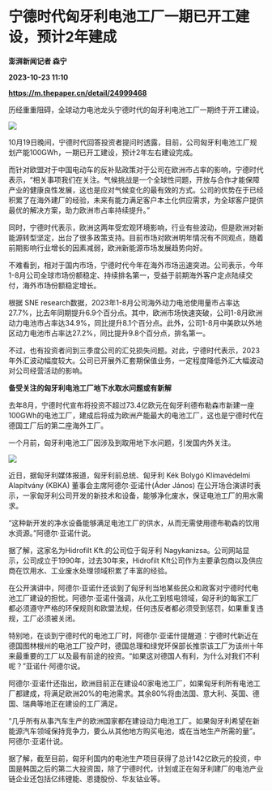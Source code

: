 # 宁德时代匈牙利电池工厂一期已开工建设，预计2年建成
**澎湃新闻记者 森宁**

**2023-10-23 11:10**

**https://m.thepaper.cn/detail/24999468**

历经重重阻碍，全球动力电池龙头宁德时代的匈牙利电池工厂一期终于开工建设。

![](https://imagecloud.thepaper.cn/thepaper/image/274/900/234.jpg)

10月19日晚间，宁德时代回答投资者提问时透露，目前，公司匈牙利电池工厂规划产能100GWh，一期已开工建设，预计2年左右建设完成。

而针对欧盟对于中国电动车的反补贴政策对于公司在欧洲市占率的影响，宁德时代表示，“相关事项我们在关注。气候挑战是一个全球性问题，开放与合作才能保障产业的健康良性发展，这也是应对气候变化的最有效的方式。公司的优势在于已经积累了在海外建厂的经验，未来有能力满足客户本土化供应需求，为全球客户提供最优的解决方案，助力欧洲市占率持续提升。”

同时，宁德时代表示，欧洲这两年受宏观环境影响，行业有些波动，但是欧洲对新能源转型坚定，出台了很多政策支持。目前市场对欧洲明年情况有不同观点，随着前期影响行业增长的因素减弱，欧洲新能源市场发展趋势向好。

不难看到，相对于国内市场，宁德时代今年在海外市场迅速突进。公司表示，今年1-8月公司全球市场份额稳定、持续排名第一，受益于前期海外客户定点陆续交付，海外市场份额稳定增长。

根据 SNE research数据，2023年1-8月公司海外动力电池使用量市占率达27.7%，比去年同期提升6.9个百分点。其中，欧洲市场快速突破，公司1-8月欧洲动力电池市占率达34.9%，同比提升8.1个百分点。此外，公司1-8月中美欧以外地区动力电池市占率达27.2%，同比提升9.8个百分点，排名第一。

不过，也有投资者问到三季度公司的汇兑损失问题。对此，宁德时代表示，2023年外汇波动幅度较大。公司已开展外汇套期保值业务，一定程度降低外汇大幅波动对公司经营活动的影响。

**备受关注的匈牙利电池工厂地下水取水问题或有新解**

去年8月，宁德时代宣布将投资不超过73.4亿欧元在匈牙利德布勒森市新建一座100GWh的电池工厂，建成后将成为欧洲产能最大的电池工厂，这也是宁德时代在德国工厂后的第二座海外工厂。

一个月前，匈牙利电池工厂因涉及到取用地下水问题，引发国内外关注。

![](https://imagecloud.thepaper.cn/thepaper/image/274/900/492.jpg)

近日，据匈牙利媒体报道，匈牙利前总统、匈牙利 Kék Bolygó Klímavédelmi Alapítvány (KBKA) 董事会主席阿德尔·亚诺什(Áder János) 在公开场合演讲时表示，一家匈牙利公司开发的新技术和设备，能够净化废水，保证电池工厂的用水需求。

“这种新开发的净水设备能够满足电池工厂的供水，从而无需使用德布勒森的饮用水资源。”阿德尔·亚诺什说。

据了解，这家名为Hidrofilt Kft.的公司位于匈牙利 Nagykanizsa。公司网站显示，公司成立于1990年，过去30年来，Hidrofilt Kft公司作为主要承包商以及供应商在饮用水、工业废水处理领域积累了丰富的经验。

在公开演讲中，阿德尔·亚诺什还谈到了匈牙利当地某些民众和政客对宁德时代电池工厂建设的担忧。阿德尔·亚诺什强调，从化工到核电领域，匈牙利的每家工厂都必须遵守严格的环保规则和欧盟法规，任何违反者都必须受到惩罚，如果重复违规，工厂必须被关闭。

特别地，在谈到宁德时代的电池工厂时，阿德尔·亚诺什提醒道：宁德时代新近在德国图林根州的电池工厂投产时，德国总理和绿党环保部长推崇该工厂为该州十年来最重要的工厂以及最有前途的投资。“如果这对德国人有利，为什么对我们不利呢？”亚诺什·阿德尔说。

阿德尔·亚诺什还指出，欧洲目前正在建设40家电池工厂，如果匈牙利所有电池工厂都建成，将满足欧洲20%的电池需求。其余80%将由法国、意大利、英国、德国、瑞典等地正在建设的工厂满足。

“几乎所有从事汽车生产的欧洲国家都在建设动力电池工厂。如果匈牙利希望在新能源汽车领域保持竞争力，要么从其他地方购买电池，或在当地生产所需的量”。阿德尔·亚诺什说。

据了解，截至目前，匈牙利国内的电池生产项目获得了总计142亿欧元的投资，中国是韩国之后的第二大投资国，除了宁德时代，计划或正在匈牙利建厂的电池产业链企业还包括亿纬锂能、恩捷股份、华友钴业等。